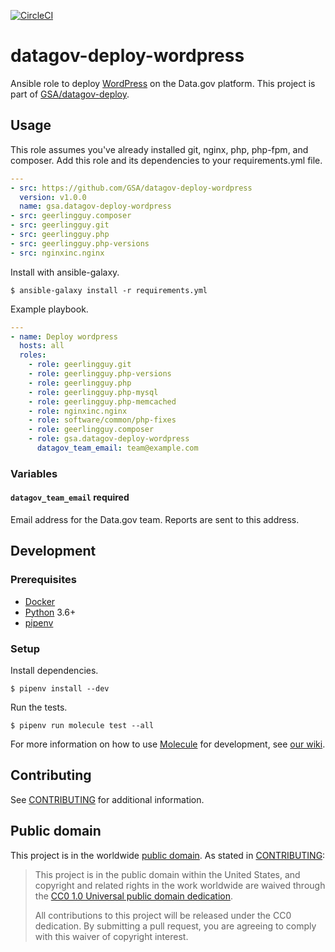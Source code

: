 [![CircleCI](https://circleci.com/gh/GSA/datagov-deploy-wordpress.svg?style=svg)](https://circleci.com/gh/GSA/datagov-deploy-wordpress)


# datagov-deploy-wordpress

Ansible role to deploy [WordPress](https://www.data.gov/) on the Data.gov
platform. This project is part of
[GSA/datagov-deploy](https://github.com/GSA/datagov-deploy).


## Usage

This role assumes you've already installed git, nginx, php, php-fpm, and
composer. Add this role and its dependencies to your requirements.yml file.

```yaml
---
- src: https://github.com/GSA/datagov-deploy-wordpress
  version: v1.0.0
  name: gsa.datagov-deploy-wordpress
- src: geerlingguy.composer
- src: geerlingguy.git
- src: geerlingguy.php
- src: geerlingguy.php-versions
- src: nginxinc.nginx

```

Install with ansible-galaxy.

    $ ansible-galaxy install -r requirements.yml

Example playbook.

```yaml
---
- name: Deploy wordpress
  hosts: all
  roles:
    - role: geerlingguy.git
    - role: geerlingguy.php-versions
    - role: geerlingguy.php
    - role: geerlingguy.php-mysql
    - role: geerlingguy.php-memcached
    - role: nginxinc.nginx
    - role: software/common/php-fixes
    - role: geerlingguy.composer
    - role: gsa.datagov-deploy-wordpress
      datagov_team_email: team@example.com
```


### Variables

#### `datagov_team_email` **required**

Email address for the Data.gov team. Reports are sent to this address.


## Development

### Prerequisites

- [Docker](https://www.docker.com/)
- [Python](https://www.python.org/) 3.6+
- [pipenv](https://docs.pipenv.org/en/latest/)


### Setup

Install dependencies.

    $ pipenv install --dev

Run the tests.

    $ pipenv run molecule test --all

For more information on how to use
[Molecule](https://molecule.readthedocs.io/en/latest/) for development, see [our
wiki](https://github.com/GSA/datagov-deploy/wiki/Developing-Ansible-roles-with-Molecule).


## Contributing

See [CONTRIBUTING](CONTRIBUTING.md) for additional information.


## Public domain

This project is in the worldwide [public domain](LICENSE.md). As stated in
[CONTRIBUTING](CONTRIBUTING.md):

> This project is in the public domain within the United States, and copyright
> and related rights in the work worldwide are waived through the [CC0 1.0
> Universal public domain dedication](https://creativecommons.org/publicdomain/zero/1.0/).
>
> All contributions to this project will be released under the CC0 dedication.
> By submitting a pull request, you are agreeing to comply with this waiver of
> copyright interest.
